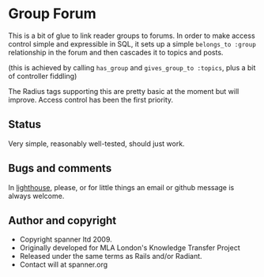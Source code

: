# Group Forum

This is a bit of glue to link reader groups to forums. In order to make access control simple and expressible in SQL, it sets up a simple `belongs_to :group` relationship in the forum and then cascades it to topics and posts.

(this is achieved by calling `has_group` and `gives_group_to :topics`, plus a bit of controller fiddling)

The Radius tags supporting this are pretty basic at the moment but will improve. Access control has been the first priority.

## Status

Very simple, reasonably well-tested, should just work.

## Bugs and comments

In [lighthouse](http://spanner.lighthouseapp.com/projects/26912-radiant-extensions), please, or for little things an email or github message is always welcome.

## Author and copyright

* Copyright spanner ltd 2009.
* Originally developed for MLA London's Knowledge Transfer Project
* Released under the same terms as Rails and/or Radiant.
* Contact will at spanner.org

